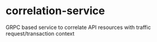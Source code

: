 # correlation-service
GRPC based service to correlate API resources with traffic request/transaction context
